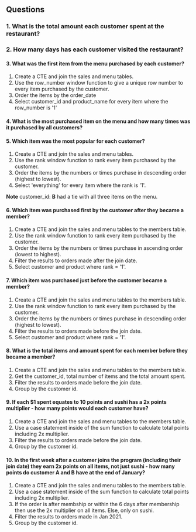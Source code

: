 ## Questions

### 1. What is the total amount each customer spent at the restaurant?


### 2. How many days has each customer visited the restaurant?


#### 3. What was the first item from the menu purchased by each customer?

1. Create a CTE and join the sales and menu tables.
2. Use the row_number window function to give a unique row number to every item purchased by the customer.
3. Order the items by the order_date
4.  Select customer_id and product_name for every item where the row_number is '1'

#### 4. What is the most purchased item on the menu and how many times was it purchased by all customers?


#### 5. Which item was the most popular for each customer?

1. Create a CTE and join the sales and menu tables.
2. Use the rank window function to rank every item purchased by the customer.
3. Order the items by the numbers or times purchase  in descending order (highest to lowest).
4.  Select 'everything' for every item where the rank is '1'.



**Note** customer_id: **B** had a tie with all three items on the menu.

#### 6. Which item was purchased first by the customer after they became a member?

1. Create a CTE and join the sales and menu tables to the members table.
2. Use the rank window function to rank every item purchased by the customer.
3. Order the items by the numbers or times purchase in ascending order (lowest to highest).
4. Filter the results to orders made after the join date.
5. Select customer and product where rank = '1'.



#### 7. Which item was purchased just before the customer became a member?

1. Create a CTE and join the sales and menu tables to the members table.
2. Use the rank window function to rank every item purchased by the customer.
3. Order the items by the numbers or times purchase in descending order (highest to lowest).
4. Filter the results to orders made before the join date.
5. Select customer and product where rank = '1'.


#### 8. What is the total items and amount spent for each member before they became a member?

1. Create a CTE and join the sales and menu tables to the members table.
2. Get the customer_id, total number of items and the total amount spent.
3. Filter the results to orders made before the join date.
4. Group by the customer id.


#### 9. If each $1 spent equates to 10 points and sushi has a 2x points multiplier - how many points would each customer have?

1. Create a CTE and join the sales and menu tables to the members table.
2. Use a case statement inside of the sum function to calculate total points including 2x multiplier.
3. Filter the results to orders made before the join date.
4. Group by the customer id.


#### 10. In the first week after a customer joins the program (including their join date) they earn 2x points on all items, not just sushi - how many points do customer A and B have at the end of January?

1. Create a CTE and join the sales and menu tables to the members table.
2. Use a case statement inside of the sum function to calculate total points including 2x multiplier.
3. If the order is after membship or within the 6 days after membership then use the 2x multiplier on all items. Else, only on sushi.
4. Filter the results to orders made in Jan 2021.
5. Group by the customer id.

